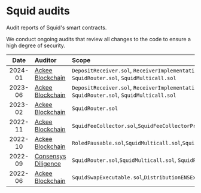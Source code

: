 # Squid audits

Audit reports of Squid's smart contracts.

We conduct ongoing audits that review all changes to the code to ensure a high degree of security.

|  Date   | Auditor                                                           | Scope                                                                                                                   |
| :-----: | :---------------------------------------------------------------- | :---------------------------------------------------------------------------------------------------------------------- |
| 2024-01 | [Ackee Blockchain](audits/2024-01%20Ackee%20Blockchain.pdf)       | `DepositReceiver.sol`, `ReceiverImplementation.sol`, `SquidDepositService.sol`, `SquidRouter.sol`, `SquidMulticall.sol` |
| 2023-06 | [Ackee Blockchain](audits/2023-06%20Ackee%20Blockchain.pdf)       | `DepositReceiver.sol`, `ReceiverImplementation.sol`, `SquidDepositService.sol`, `SquidRouter.sol`, `SquidMulticall.sol` |
| 2023-02 | [Ackee Blockchain](audits/2023-02%20Ackee%20Blockchain.pdf)       | `SquidRouter.sol`                                                                                                       |
| 2022-11 | [Ackee Blockchain](audits/2022-11%20Ackee%20Blockchain.pdf)       | `SquidFeeCollector.sol`,`SquidFeeCollectorProxy.sol`                                                                    |
| 2022-10 | [Ackee Blockchain](audits/2022-10%20Ackee%20Blockchain.pdf)       | `RoledPausable.sol`,`SquidMulticall.sol`,`SquidRouter.sol`,`SquidRouterProxy.sol`,`/interfaces/*`                       |
| 2022-09 | [Consensys Diligence](audits/2022-09%20Consensys%20Diligence.pdf) | `SquidRouter.sol`,`SquidMulticall.sol`, `SquidProxy.sol`                                                                |
| 2022-06 | [Ackee Blockchain](audits/2022-06%20Ackee%20Blockchain.pdf)       | `SquidSwapExecutable.sol`,`DistributionENSExecutable.sol`,`SquidToken.sol`                                              |
